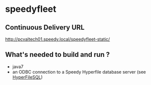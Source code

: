 speedyfleet
===========

## Continuous Delivery URL

http://pcvaltech01.speedy.local/speedyfleet-static/

## What's needed to build and run ?

* java7
* an ODBC connection to a Speedy Hyperfile database server (see [HyperFileSQL](../../wiki/HyperFileSQL))
